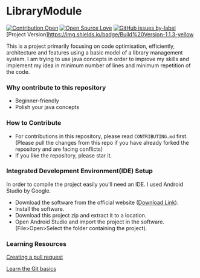 # LibraryModule
[![Contribution Open](https://img.shields.io/badge/contributions-welcome-brightgreen.svg?style=flat)](https://github.com/5AbhishekSaxena/LibraryModule/blob/master/CONTRIBUTING.md)
[![Open Source Love](https://badges.frapsoft.com/os/v1/open-source.svg?v=103)](https://github.com/5AbhishekSaxena/LibraryModule/issues)
[![GitHub issues by-label](https://img.shields.io/github/license/mashape/apistatus.svg)](https://github.com/5AbhishekSaxena/LibraryModule/blob/master/LICENSE)
[Project Version]https://img.shields.io/badge/Build%20Version-1.1.3-yellow

This is a project primarily focusing on code optimisation, efficiently, architecture and features using a basic model of a library management system. I am trying to use java concepts in order to improve my skills and implement my idea in minimum number of lines and minimum repetition of the code.


### Why contribute to this repository
- Beginner-friendly
- Polish your java concepts

### How to Contribute
- For contributions in this repository, please read `CONTRIBUTING.md` first. (Please pull the changes from this repo if you have already forked the repository and are facing conflicts)
- If you like the repository, please star it.

### Integrated Development Environment(IDE) Setup
In order to compile the project easily you'll need an IDE. I used Android Studio by Google.
- Download the software from the official website ([Download Link](https://developer.android.com/studio)).
- Install the software.
- Download this project zip and extract it to a location.
- Open Android Studio and import the project in the software.(File>Open>Select the folder containing the project). 

### Learning Resources

[Creating a pull request](https://services.github.com/on-demand/intro-to-github/create-pull-request)

[Learn the Git basics](https://try.github.io)
